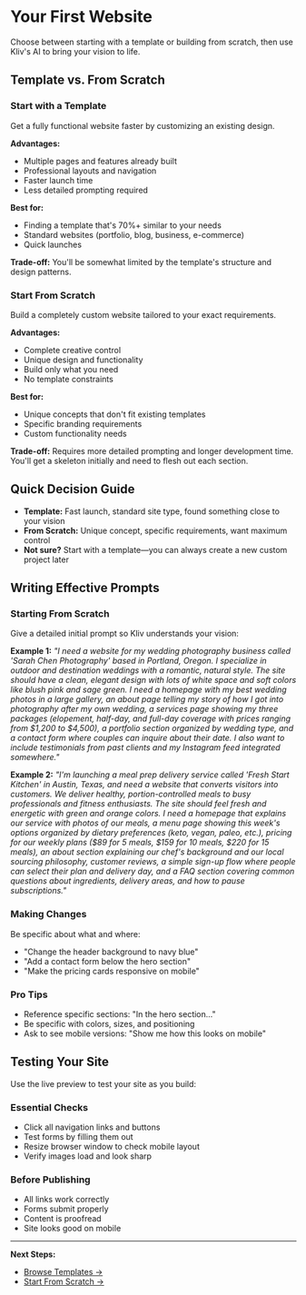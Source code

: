 # Your First Website

Choose between starting with a template or building from scratch, then use Kliv's AI to bring your vision to life.

## Template vs. From Scratch

### **Start with a Template**
Get a fully functional website faster by customizing an existing design.

**Advantages:**
- Multiple pages and features already built
- Professional layouts and navigation
- Faster launch time
- Less detailed prompting required

**Best for:**
- Finding a template that's 70%+ similar to your needs
- Standard websites (portfolio, blog, business, e-commerce)
- Quick launches

**Trade-off:** You'll be somewhat limited by the template's structure and design patterns.

### **Start From Scratch**
Build a completely custom website tailored to your exact requirements.

**Advantages:**
- Complete creative control
- Unique design and functionality
- Build only what you need
- No template constraints

**Best for:**
- Unique concepts that don't fit existing templates
- Specific branding requirements
- Custom functionality needs

**Trade-off:** Requires more detailed prompting and longer development time. You'll get a skeleton initially and need to flesh out each section.

## Quick Decision Guide

- **Template:** Fast launch, standard site type, found something close to your vision
- **From Scratch:** Unique concept, specific requirements, want maximum control
- **Not sure?** Start with a template—you can always create a new custom project later

## Writing Effective Prompts

### **Starting From Scratch**
Give a detailed initial prompt so Kliv understands your vision:

**Example 1:** *"I need a website for my wedding photography business called 'Sarah Chen Photography' based in Portland, Oregon. I specialize in outdoor and destination weddings with a romantic, natural style. The site should have a clean, elegant design with lots of white space and soft colors like blush pink and sage green. I need a homepage with my best wedding photos in a large gallery, an about page telling my story of how I got into photography after my own wedding, a services page showing my three packages (elopement, half-day, and full-day coverage with prices ranging from $1,200 to $4,500), a portfolio section organized by wedding type, and a contact form where couples can inquire about their date. I also want to include testimonials from past clients and my Instagram feed integrated somewhere."*

**Example 2:** *"I'm launching a meal prep delivery service called 'Fresh Start Kitchen' in Austin, Texas, and need a website that converts visitors into customers. We deliver healthy, portion-controlled meals to busy professionals and fitness enthusiasts. The site should feel fresh and energetic with green and orange colors. I need a homepage that explains our service with photos of our meals, a menu page showing this week's options organized by dietary preferences (keto, vegan, paleo, etc.), pricing for our weekly plans ($89 for 5 meals, $159 for 10 meals, $220 for 15 meals), an about section explaining our chef's background and our local sourcing philosophy, customer reviews, a simple sign-up flow where people can select their plan and delivery day, and a FAQ section covering common questions about ingredients, delivery areas, and how to pause subscriptions."*

### **Making Changes**
Be specific about what and where:
- "Change the header background to navy blue"
- "Add a contact form below the hero section"
- "Make the pricing cards responsive on mobile"

### **Pro Tips**
- Reference specific sections: "In the hero section..."
- Be specific with colors, sizes, and positioning
- Ask to see mobile versions: "Show me how this looks on mobile"

## Testing Your Site

Use the live preview to test your site as you build:

### **Essential Checks**
- Click all navigation links and buttons
- Test forms by filling them out
- Resize browser window to check mobile layout
- Verify images load and look sharp

### **Before Publishing**
- All links work correctly
- Forms submit properly
- Content is proofread
- Site looks good on mobile

---

**Next Steps:**
- [Browse Templates →](/templates/app-store)
- [Start From Scratch →](/templates/from-scratch)